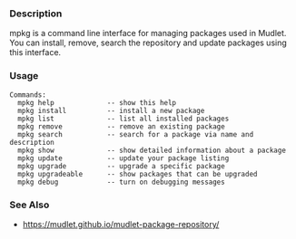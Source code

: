 ### Description
mpkg is a command line interface for managing packages used in Mudlet. You can install, remove, search the repository and update packages using this interface.

### Usage

```
Commands:
  mpkg help             -- show this help
  mpkg install          -- install a new package
  mpkg list             -- list all installed packages  
  mpkg remove           -- remove an existing package
  mpkg search           -- search for a package via name and description
  mpkg show             -- show detailed information about a package
  mpkg update           -- update your package listing
  mpkg upgrade          -- upgrade a specific package
  mpkg upgradeable      -- show packages that can be upgraded
  mpkg debug            -- turn on debugging messages
```
### See Also

* https://mudlet.github.io/mudlet-package-repository/

